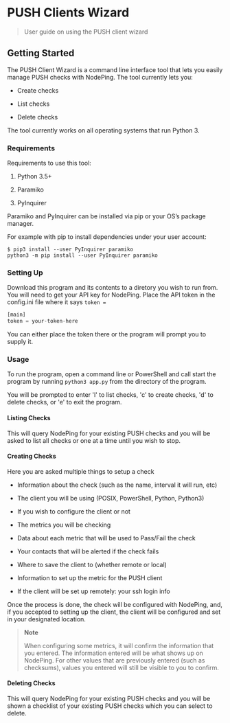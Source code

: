 # PUSH Clients Wizard

> User guide on using the PUSH client wizard

## Getting Started

The PUSH Client Wizard is a command line interface tool that lets you
easily manage PUSH checks with NodePing. The tool currently lets you:

  - Create checks

  - List checks

  - Delete checks

The tool currently works on all operating systems that run Python 3.

### Requirements

Requirements to use this tool:

1.  Python 3.5+

2.  Paramiko

3.  PyInquirer

Paramiko and PyInquirer can be installed via pip or your OS’s package
manager.

For example with pip to install dependencies under your user account:

    $ pip3 install --user PyInquirer paramiko
    python3 -m pip install --user PyInquirer paramiko

### Setting Up

Download this program and its contents to a diretory you wish to run
from. You will need to get your API key for NodePing. Place the API
token in the config.ini file where it says `token =`

``` python
[main]
token = your-token-here
```

You can either place the token there or the program will prompt you to
supply it.

### Usage

To run the program, open a command line or PowerShell and call start the
program by running `python3 app.py` from the directory of the program.

You will be prompted to enter 'l' to list checks, 'c' to create checks,
'd' to delete checks, or 'e' to exit the program.

#### Listing Checks

This will query NodePing for your existing PUSH checks and you will be
asked to list all checks or one at a time until you wish to stop.

#### Creating Checks

Here you are asked multiple things to setup a check

  - Information about the check (such as the name, interval it will run,
    etc)

  - The client you will be using (POSIX, PowerShell, Python, Python3)

  - If you wish to configure the client or not

  - The metrics you will be checking

  - Data about each metric that will be used to Pass/Fail the check

  - Your contacts that will be alerted if the check fails

  - Where to save the client to (whether remote or local)

  - Information to set up the metric for the PUSH client

  - If the client will be set up remotely: your ssh login info

Once the process is done, the check will be configured with NodePing,
and, if you accepted to setting up the client, the client will be
configured and set in your designated location.

> **Note**
> 
> When configuring some metrics, it will confirm the information that
> you entered. The information entered will be what shows up on
> NodePing. For other values that are previously entered (such as
> checksums), values you entered will still be visible to you to
> confirm.

#### Deleting Checks

This will query NodePing for your existing PUSH checks and you will be
shown a checklist of your existing PUSH checks which you can select to
delete.

